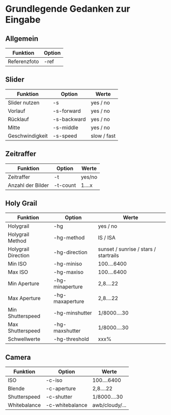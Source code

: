 # Grundlegende Gedanken zur Eingabe

## Allgemein
Funktion | Option
---------|--------
Referenzfoto | -ref

## Slider
Funktion | Option | Werte
---------|--------|------
Slider nutzen | -s | yes / no
Vorlauf | -s-forward | yes / no
Rücklauf | -s-backward | yes / no
Mitte | -s-middle | yes / no
Geschwindigkeit | -s-speed | slow / fast

## Zeitraffer
Funktion | Option | Werte
---------|--------|------
Zeitraffer | -t | yes/no
Anzahl der Bilder | -t-count | 1....x

## Holy Grail
Funktion | Option | Werte
---------|--------|------
Holygrail | -hg | yes / no
Holygrail Method | -hg-method | IS / ISA
Holygrail Direction | -hg-direction | sunset / sunrise / stars / startrails
Min ISO | -hg-miniso | 100....6400
Max ISO | -hg-maxiso | 100....6400
Min Aperture | -hg-minaperture | 2,8....22
Max Aperture | -hg-maxaperture | 2,8....22
Min Shutterspeed | -hg-minshutter | 1/8000....30
Max Shutterspeed | -hg-maxshutter | 1/8000....30
Schwellwerte | -hg-threshold | xxx%

## Camera
Funktion | Option | Werte
---------|--------|------
ISO | -c-iso | 100....6400
Blende | -c-aperture | 2,8....22
Shutterspeed | -c-shutter | 1/8000....30
Whitebalance | -c-whitebalance | awb/cloudy/...
